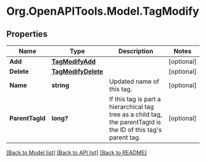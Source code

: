 # Org.OpenAPITools.Model.TagModify
## Properties

Name | Type | Description | Notes
------------ | ------------- | ------------- | -------------
**Add** | [**TagModifyAdd**](TagModifyAdd.md) |  | [optional] 
**Delete** | [**TagModifyDelete**](TagModifyDelete.md) |  | [optional] 
**Name** | **string** | Updated name of this tag. | [optional] 
**ParentTagId** | **long?** | If this tag is part a hierarchical tag tree as a child tag, the parentTagId is the ID of this tag&#39;s parent tag. | [optional] 

[[Back to Model list]](../README.md#documentation-for-models) [[Back to API list]](../README.md#documentation-for-api-endpoints) [[Back to README]](../README.md)

